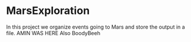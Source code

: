 # MarsExploration
In this project we organize events going to Mars and store the output in a file.
AMIN WAS HERE
Also BoodyBeeh
